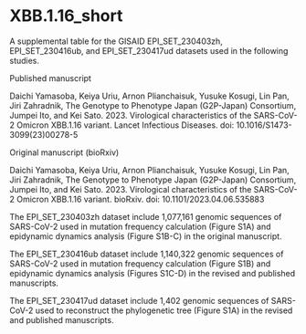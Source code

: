 # XBB.1.16_short
A supplemental table for the GISAID EPI_SET_230403zh, EPI_SET_230416ub, and EPI_SET_230417ud datasets used in the following studies.

Published manuscript

  Daichi Yamasoba, Keiya Uriu, Arnon Plianchaisuk, Yusuke Kosugi, Lin Pan, Jiri Zahradnik, The Genotype to Phenotype Japan (G2P-Japan) Consortium, Jumpei Ito, and Kei Sato. 2023. Virological characteristics of the SARS-CoV-2 Omicron XBB.1.16 variant. Lancet Infectious Diseases. doi: 10.1016/S1473-3099(23)00278-5

Original manuscript (bioRxiv)

  Daichi Yamasoba, Keiya Uriu, Arnon Plianchaisuk, Yusuke Kosugi, Lin Pan, Jiri Zahradnik, The Genotype to Phenotype Japan (G2P-Japan) Consortium, Jumpei Ito, and Kei Sato. 2023. Virological characteristics of the SARS-CoV-2 Omicron XBB.1.16 variant. bioRxiv. doi: 10.1101/2023.04.06.535883


The EPI_SET_230403zh dataset include 1,077,161 genomic sequences of SARS-CoV-2 used in mutation frequency calculation (Figure S1A) and epidynamic dynamics analysis (Figure S1B-C) in the original manuscript.

The EPI_SET_230416ub dataset include 1,140,322 genomic sequences of SARS-CoV-2 used in mutation frequency calculation (Figure S1B) and epidynamic dynamics analysis (Figures S1C-D) in the revised and published manuscripts. 

The EPI_SET_230417ud dataset include 1,402 genomic sequences of SARS-CoV-2 used to reconstruct the phylogenetic tree (Figure S1A) in the revised and published manuscripts.
